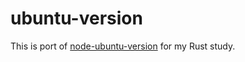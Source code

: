 # ubuntu-version

This is port of [node-ubuntu-version](https://github.com/rhysd/node-ubuntu-version) for my Rust study.
